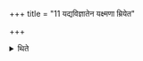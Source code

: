 +++
title = "11 यद्यविज्ञातेन यक्ष्मणा म्रियेत"

+++

<details><summary>थिते</summary>

यद्यविज्ञातेन यक्ष्मणा म्रियेत प्राजापत्यं चरुं द्वादशकपालं वा ११
</details>
